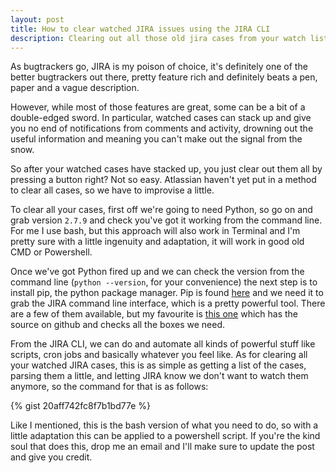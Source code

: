 ```yaml
---
layout: post
title: How to clear watched JIRA issues using the JIRA CLI
description: Clearing out all those old jira cases from your watch list in one fell swoop.
---
```


As bugtrackers go, JIRA is my poison of choice, it's definitely one of the better bugtrackers out there, pretty feature rich and definitely beats a pen, paper and a vague description.

However, while most of those features are great, some can be a bit of a double-edged sword. In particular, watched cases can stack up and give you no end of notifications from comments and activity, drowning out the useful information and meaning you can't make out the signal from the snow.

So after your watched cases have stacked up, you just clear out them all by pressing a button right? Not so easy. Atlassian haven't yet put in a method to clear all cases, so we have to improvise a little.

To clear all your cases, first off we're going to need Python, so go on and grab version <code>2.7.9</code> and check you've got it working from the command line. For me I use bash, but this approach will also work in Terminal and I'm pretty sure with a little ingenuity and adaptation, it will work in good old CMD or Powershell.

Once we've got Python fired up and we can check the version from the command line (<code>python --version</code>, for your convenience) the next step is to install pip, the python package manager. Pip is found [here](https://pip.pypa.io/en/latest/installing.html) and we need it to grab the JIRA command line interface, which is a pretty powerful tool. There are a few of them available, but my favourite is [this one](https://github.com/toabctl/jiracli) which has the source on github and checks all the boxes we need.

From the JIRA CLI, we can do and automate all kinds of powerful stuff like scripts, cron jobs and basically whatever you feel like. As for clearing all your watched JIRA cases, this is as simple as getting a list of the cases, parsing them a little, and letting JIRA know we don't want to watch them anymore, so the command for that is as follows:

{% gist 20aff742fc8f7b1bd77e %}
 
Like I mentioned, this is the bash version of what you need to do, so with a little adaptation this can be applied to a powershell script. If you're the kind soul that does this, drop me an email and I'll make sure to update the post and give you credit.
